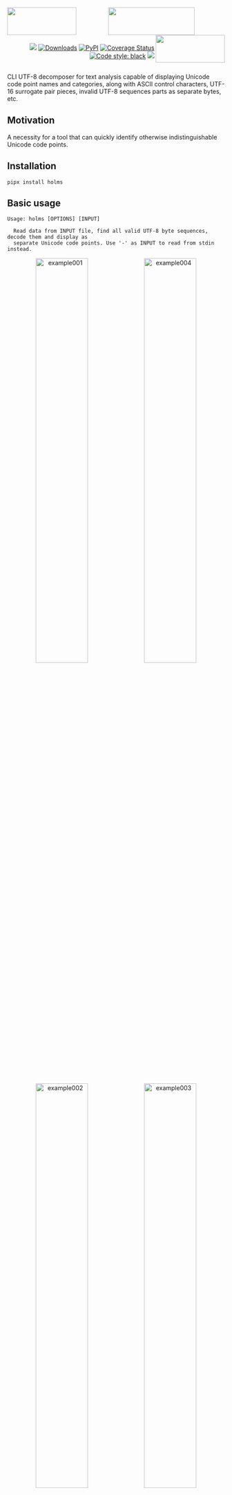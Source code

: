 <h1 align="center">
   <!-- es7s/holms -->
   <a href="##"><img align="left" src="https://s3.eu-north-1.amazonaws.com/dp2.dl/readme/es7s/holms/logo.png?v=2" width="160" height="64"></a>
   <a href="##"><img src="https://s3.eu-north-1.amazonaws.com/dp2.dl/readme/es7s/holms/label.png" width="200" height="64"></a>
   <a href="##"><img align="right" src="https://s3.eu-north-1.amazonaws.com/dp2.dl/readme/empty.png" width="160" height="64"></a>
</h1>
<div align="right">
 <a href="##"><img src="https://img.shields.io/badge/python-3.10-3776AB?logo=python&logoColor=white&labelColor=333333"></a>
 <a href="https://pepy.tech/project/holms/"><img alt="Downloads" src="https://pepy.tech/badge/holms"></a>
 <a href="https://pypi.org/project/holms/"><img alt="PyPI" src="https://img.shields.io/pypi/v/holms"></a>
 <a href='https://coveralls.io/github/es7s/holms?branch=master'><img src='https://coveralls.io/repos/github/es7s/holms/badge.svg?branch=master' alt='Coverage Status' /></a>
 <a href="https://github.com/psf/black"><img alt="Code style: black" src="https://img.shields.io/badge/code%20style-black-000000.svg"></a>
 <a href="##"><img src="https://wakatime.com/badge/user/8eb9e217-791b-436f-b729-81eb63e84b08/project/018b5923-4968-4029-ae8d-3776792f88d5.svg"></a>
</div>
<br>

CLI UTF-8 decomposer for text analysis capable of displaying Unicode code point
names and categories, along with ASCII control characters, UTF-16 surrogate pair
pieces, invalid UTF-8 sequences parts as separate bytes, etc.


Motivation
---------------------------

A necessity for a tool that can quickly identify otherwise indistinguishable
Unicode code points.


Installation
---------------------------
    pipx install holms


Basic usage
---------------------------

    Usage: holms [OPTIONS] [INPUT]
    
      Read data from INPUT file, find all valid UTF-8 byte sequences, decode them and display as
      separate Unicode code points. Use '-' as INPUT to read from stdin instead.

<div align="center">
  <img alt="example001" width="49%" src="https://github.com/es7s/holms/assets/50381946/df486162-bd47-4a33-ba10-f9a5c932977c">
  <img alt="example004" width="49%" src="https://github.com/es7s/holms/assets/50381946/872a0a88-f09c-41c7-9950-11d77b6eef10">
  <img alt="example002" width="49%" src="https://github.com/es7s/holms/assets/50381946/7d3c899b-bc1a-4731-9680-35acd8c79b31">
  <img alt="example003" width="49%" src="https://github.com/es7s/holms/assets/50381946/cdf8766d-a0ae-430c-8737-fa19b5678589">
</div>

<details>
   <summary>Plain text output</summary>

    > holms -S -u -
    1₂³⅘↉⏨
    0  U+  31 ▕ 1 ▏Nd DIGIT ONE                   
    1  U+2082 ▕ ₂ ▏No SUBSCRIPT TWO               
    4  U+  B3 ▕ ³ ▏No SUPERSCRIPT THREE           
    6  U+2158 ▕ ⅘ ▏No VULGAR FRACTION FOUR FIFTHS
    9  U+2189 ▕ ↉ ▏No VULGAR FRACTION ZERO THIRDS
    c  U+23E8 ▕ ⏨ ▏So DECIMAL EXPONENT SYMBOL

    > holms -S -u -
    aаͣāãâȧäåₐᵃａ
    00  U+  61 ▕ a ▏Ll LATIN SMALL LETTER A                 
    01  U+ 430 ▕ а ▏Ll CYRILLIC SMALL LETTER A              
    03  U+ 363 ▕  ͣ ▏Mn COMBINING LATIN SMALL LETTER A       
    05  U+ 101 ▕ ā ▏Ll LATIN SMALL LETTER A WITH MACRON     
    07  U+  E3 ▕ ã ▏Ll LATIN SMALL LETTER A WITH TILDE      
    09  U+  E2 ▕ â ▏Ll LATIN SMALL LETTER A WITH CIRCUMFLEX
    0b  U+ 227 ▕ ȧ ▏Ll LATIN SMALL LETTER A WITH DOT ABOVE  
    0d  U+  E4 ▕ ä ▏Ll LATIN SMALL LETTER A WITH DIAERESIS  
    0f  U+  E5 ▕ å ▏Ll LATIN SMALL LETTER A WITH RING ABOVE
    11  U+2090 ▕ ₐ ▏Lm LATIN SUBSCRIPT SMALL LETTER A       
    14  U+1D43 ▕ ᵃ ▏Lm MODIFIER LETTER SMALL A              
    17  U+FF41 ▕ａ ▏Ll FULLWIDTH LATIN SMALL LETTER A

    > holms -S -u -
    🌯👄🤡🎈🐳🐍
    00  U+1F32F ▕🌯 ▏So BURRITO          
    04  U+1F444 ▕👄 ▏So MOUTH            
    08  U+1F921 ▕🤡 ▏So CLOWN FACE       
    0c  U+1F388 ▕🎈 ▏So BALLOON          
    10  U+1F433 ▕🐳 ▏So SPOUTING WHALE   
    14  U+1F40D ▕🐍 ▏So SNAKE

    > holms -S -u -
    %‰∞8᪲?¿‽⚠⚠️
    00  U+  25 ▕ % ▏Po PERCENT SIGN           
    01  U+2030 ▕ ‰ ▏Po PER MILLE SIGN         
    04  U+221E ▕ ∞ ▏Sm INFINITY               
    07  U+  38 ▕ 8 ▏Nd DIGIT EIGHT            
    08  U+1AB2 ▕  ᪲ ▏Mn COMBINING INFINITY     
    0b  U+  3F ▕ ? ▏Po QUESTION MARK          
    0c  U+  BF ▕ ¿ ▏Po INVERTED QUESTION MARK
    0e  U+203D ▕ ‽ ▏Po INTERROBANG            
    11  U+26A0 ▕ ⚠ ▏So WARNING SIGN           
    14  U+26A0 ▕ ⚠ ▏So WARNING SIGN           
    17  U+FE0F ▕  ️ ▏Mn VARIATION SELECTOR-16

</details> 


Buffering
---------------------------------

The application works in two modes: **buffered** (the default if INPUT is a
file) and **unbuffered** (default when reading from stdin). Options `-b`/`-u`
explicitly override output mode regardless of the default setting.

In **buffered** mode the result begins to appear only after EOF is encountered
(i.e., the WHOLE file has been read to the buffer). This is suitable for short
and predictable inputs and produces the most compact output with fixed column
sizes.

The **unbuffered** mode comes in handy when input is an endless piped stream:
the results will be displayed in real time, as soon as the type of each byte
sequence is determined, but the output column widths are not fixed and can vary
as the process goes further.

> Despite the name, the app actually uses tiny (4 bytes) input buffer, but it's
> the only way to handle UTF-8 stream and distinguish valid sequences from broken
> ones; in truly unbuffered mode the output would consist of ASCII-7 characters
> (`0x00`-`0x7F`) and unrecognized binary data (`0x80`-`0xFF`) only, which is not
> something the application was made for.


Configuration / Advanced usage
----------------------------------

    Options:
      -b, --buffered / -u, --unbuffered
                                      Explicitly set to wait for EOF before processing the output
                                      (buffered), or to stream the results in parallel with reading, as
                                      soon as possible (unbuffered). See BUFFERING section above for the
                                      details.
      -m, --merge                     Replace all sequences of repeating characters with one of each,
                                      together with initial length of the sequence.
      -g, --group                     Group the input by code points (=count unique), sort descending
                                      and display counts instead of normal output. Implies '--merge' and
                                      forces buffered mode. Specifying the option twice ('-gg') results
                                      in grouping by code point category instead, while doing it thrice
                                      ('-ggg') makes the app group the input by super categories.
      -f, --format                    Comma-separated list of columns to show (order is preserved). Run
                                      'holms --legend' to see the details.
      -F, --full                      Display ALL columns.
      -S, --static                    Do not shrink columns by collapsing the prefix when possible.
      -c, --color / -C, --no-color    Explicitly turn colored results on or off; if not specified, will
                                      be selected automatically depending on the type and capabilities
                                      of receiving device (e.g. colors will be enabled for a terminal
                                      emulator and disabled for piped/redirected output).
      --decimal                       Use decimal byte offsets instead of hexadecimal.
      -L, --legend                    Show detailed info on an output format and code point category
                                      chromacoding, and exit.
      -V, --version                   Show the version and exit.
      -?, --help                      Show this message and exit. 


Examples
--------------------------

### Output column selection

Option `-f`/`--filter` can be used to specify what columns to display. As an
alternative, there is an `-F`/`--full` option that enables displaying of all
currently available columns.

<details>
  <summary><b>Column availability depending on operating mode</b></summary>

  <div align="center">
    <img alt="example010" src="https://github.com/es7s/holms/assets/50381946/64222b0d-c01f-4481-a513-531796612e63">
  </div>
</details>

Also `-m`/`--merge` option is demonstrated, which tells the app to collapse
repetitive characters into one line of the output while counting them:

<div align="center">
  <img alt="example005" src="https://github.com/es7s/holms/assets/50381946/2de147ad-751f-4e68-a7ab-615db7bce9c8">
</div>

<details>
   <summary>Plain text output</summary>

    > holms -m -S phpstan.txt
     
    000  U+2B ▕ + ▏    Sm PLUS SIGN               
    001+ U+2D ▕ - ▏27× Pd HYPHEN-MINUS            
    01c  U+2B ▕ + ▏    Sm PLUS SIGN               
    01d  U+20 ▕ ␣ ▏    Zs SPACE                   
    01e  U+2B ▕ + ▏    Sm PLUS SIGN               
    01f+ U+2D ▕ - ▏27× Pd HYPHEN-MINUS            
    03a  U+2B ▕ + ▏    Sm PLUS SIGN               
    03b  U+ A ▕ ↵ ▏    Cc ASCII C0 [LF] LINE FEED 
    03c  U+7C ▕ | ▏    Sm VERTICAL LINE           
    03d+ U+20 ▕ ␣ ▏27× Zs SPACE                   
    ...

</details>

### Reading from pipeline

There is an official Unicode Consortium data file included in the repository for
test purposes, named [confusables.txt](tests/data/confusables.txt). In the next
example we extract line **#3620** using `sed`, delete all TAB (`0x08`) characters
and feed the result to the application. The result demonstrates various Unicode
dot/bullet code points:

<div align="center">
    <img alt="example006" src="https://github.com/es7s/holms/assets/50381946/54f6127e-0796-4531-9840-f6fddb11efce">
</div>

<details>
   <summary>Plain text output</summary>

    > sed confusables.txt -Ee 'sg' -e '3620!d' |
        holms -S -
    00  U+   B7 ▕ · ▏Po MIDDLE DOT                          
    02  U+ 1427 ▕ ᐧ ▏Lo CANADIAN SYLLABICS FINAL MIDDLE DOT
    05  U+  387 ▕ · ▏Po GREEK ANO TELEIA                    
    07  U+ 2022 ▕ • ▏Po BULLET                              
    0a  U+ 2027 ▕ ‧ ▏Po HYPHENATION POINT                   
    0d  U+ 2219 ▕ ∙ ▏Sm BULLET OPERATOR                     
    10  U+ 22C5 ▕ ⋅ ▏Sm DOT OPERATOR                        
    13  U+ 30FB ▕・ ▏Po KATAKANA MIDDLE DOT                 
    16  U+10101 ▕ 𐄁 ▏Po AEGEAN WORD SEPARATOR DOT           
    1a  U+ FF65 ▕ ･ ▏Po HALFWIDTH KATAKANA MIDDLE DOT       
    1d  U+    A ▕ ↵ ▏Cc ASCII C0 [LF] LINE FEED

</details>

### Code points / categories statistics

`-g`/`--group` option can be used to count unique code points, and to compute
the occurrence rate of each one:

<div align="center">
  <img alt="example008" src="https://github.com/es7s/holms/assets/50381946/b7d5b1d2-a78f-4597-8ebb-38b99f733ea1">
</div>

<details>
   <summary>Plain text output</summary>

    > holms -g -S ./tests/data/confusables.txt
       
    U+   20 ▕ ␣ ▏   13% ▍   62732× Zs SPACE                                                                               
    U+    9 ▕ ⇥ ▏  7.3% ▏   36745× Cc ASCII C0 [HT] HORIZONTAL TABULATION                                                 
    U+   41 ▕ A ▏  6.1% ▏   30555× Lu LATIN CAPITAL LETTER A                                                              
    U+   49 ▕ I ▏  5.2% ▏   26063× Lu LATIN CAPITAL LETTER I                                                              
    U+   45 ▕ E ▏  5.0% ▏   24992× Lu LATIN CAPITAL LETTER E                                                              
    U+   54 ▕ T ▏  3.7%     18776× Lu LATIN CAPITAL LETTER T                                                              
    U+   4C ▕ L ▏  3.7%     18763× Lu LATIN CAPITAL LETTER L                                                              
    U+ 200E ▕   ▏  3.7%     18494× Cf LEFT-TO-RIGHT MARK                                                                  
    U+    A ▕ ↵ ▏  2.9%     14609× Cc ASCII C0 [LF] LINE FEED                                                             
    U+   43 ▕ C ▏  2.9%     14450× Lu LATIN CAPITAL LETTER C                                                              
    ...

</details>

When used twice (`-gg`) or thrice (`-ggg`), the application groups the input by
code point category or code point super category, respectively, which can be used
e.g. for frequency domain analysis:

<div align="center">
  <img alt="example011" src="https://github.com/es7s/holms/assets/50381946/0859b908-58d3-4f02-85d3-583fd78d3d68">
  <img alt="example012" src="https://github.com/es7s/holms/assets/50381946/0a15f532-bbe1-488b-bea5-384326a3eff4">
</div>

<details>
   <summary>Plain text output</summary>

    > holms -gg -S ./tests/data/confusables.txt
     
      53% █████▎     266233× Lu Uppercase_Letter      
      13% █▎          62748× Zs Space_Separator       
      10% █           51356× Cc Control               
     8.5% ▊           42511× Nd Decimal_Number        
     3.7% ▎           18497× Cf Format                
     3.0% ▎           14832× Lo Other_Letter          
     2.0% ▏            9778× Sm Math_Symbol           
     1.8% ▏            9261× Pe Close_Punctuation     
     1.8% ▏            9259× Ps Open_Punctuation      
     1.5% ▏            7525× Po Other_Punctuation     
    ...

    > holms -ggg -S ./tests/data/confusables.txt
     
      57% █████▋     284074× L Letter      
      14% █▍          69853× C Other       
      13% █▎          62750× Z Separator   
     8.5% ▊           42796× N Number      
     5.9% ▌           29571× P Punctuation 
     2.2% ▏           11072× S Symbol      
     0.2%               965× M Mark        

</details>

### In-place type highlighting

When `--format` is specified exactly as a single `char` column: `--format=char`,
the application omits all the columns and prints the original file contents,
while highligting each character with a color that indicates its' Unicode
category. Note that ASCII control codes, as well as Unicode ones, are kept
untouched and invisible.

<div align="center">
  <img alt="example007" src="https://github.com/es7s/holms/assets/50381946/a29053d9-7da4-4050-a2e8-c8c943a32a2b">
</div>

<details>
   <summary>Plain text output</summary>

    > sed chars.txt -nEe 150,159p |
      holms --format=char -S -
    ‰ ‱ ′ ″ ‴ ‵ ‶ ‷ ‸ ‹ › ※ ‼ ‽ ‾ ‿
    ⁀ ⁁ ⁂ ⁃ ⁄ ⁅ ⁆ ⁇ ⁈ ⁉ ⁊ ⁋ ⁌ ⁍ ⁎ ⁏
    ⁐ ⁑ ⁒ ⁓ ⁔ ⁕ ⁖ ⁗ ⁘ ⁙ ⁚ ⁛ ⁜ ⁝ ⁞
    ⁰ ⁱ   ⁴ ⁵ ⁶ ⁷ ⁸ ⁹ ⁺ ⁻ ⁼ ⁽ ⁾ ⁿ
    ₀ ₁ ₂ ₃ ₄ ₅ ₆ ₇ ₈ ₉ ₊ ₋ ₌ ₍ ₎
    ₐ ₑ ₒ ₓ ₔ ₕ ₖ ₗ ₘ ₙ ₚ ₛ ₜ
          ₣ ₤         ₩ ₪ ₫ €
      ₱ ₲ ₳   ₵       ₹ ₺     ₽   ₿
      ⃐   ⃑   ⃒   ⃓   ⃔   ⃕   ⃖   ⃗   ⃘   ⃙   ⃚   ⃛   ⃜  ⃝   ⃞   ⃟
      ⃠   ⃡  ⃢   ⃣   ⃤   ⃥   ⃦   ⃧    ⃨   ⃩   ⃪   ⃫   ⃬   ⃭   ⃮   ⃯

</details>

### ASCII C0 / C1 details

While developing the application I encountered strange (as it seemed to be at
the beginning) behaviour of Python interpreter, which encoded C1 control bytes
as two bytes of UTF-8, while C0 control bytes were displayed as sole bytes, like
it would have been encoded in a plain ASCII. Then there was a bit of researching
done.

According to [ISO/IEC 6429 (ECMA-48)](https://www.iso.org/standard/12782.html),
there are two types of ASCII control codes (to be precise, much more, but for
our purposes it's mostly irrelevant) — C0 and C1. The first one includes ASCII
code points `0x00`-`0x1F` and `0x7F` (some authors also include a regular space
character `0x20` in this list), and the characteristic property of this type is
that all C0 code points are encoded in UTF-8 **exactly the same** as they do in
7-bit US-ASCII ([ISO/IEC 646](https://www.iso.org/standard/4777.html)). This
helps to disambiguate exactly what type of encoding is used even for broken byte
sequences, considering the task is to tell if a byte represents sole code point
or is actually a part of multibyte UTF-8 sequence.

However, C1 control codes are represented by `0x80`-`0x9F` bytes, which also are
valid bytes for multibyte UTF-8 sequences. In order to distinguish the first
type from the second UTF-8 encodes them as two-byte sequences instead (`0x80` →
`0xC280`, etc.); also this applies not only to control codes, but to all other
[ISO/IEC 8859](https://www.iso.org/standard/28245.html) code points starting
from `0x80`.

With this in mind, let's see how the application reflects these differences.
First command produces several 8-bit ASCII C1 control codes, which are
classified as raw binary/non-UTF-8 data, while the second command's output
consists of the very same code points but being encoded in UTF-8 (thanks to
Python's full transparent Unicode support, we don't even need to bother much
about the encodings and such):

<div align="center">
  <img alt="example013" src="https://github.com/es7s/holms/assets/50381946/b8448375-552f-443f-a347-8e9741ec7cf6">
</div>

<details>
   <summary>Plain text output</summary>

    > printf '\x80\x90\x9f' |
    holms --format=raw,number,char,type,name -S -
    0x       80      --  ▕ ▯ ▏-- NON UTF-8 BYTE 0x80
    0x       90      --  ▕ ▯ ▏-- NON UTF-8 BYTE 0x90
    0x       9f      --  ▕ ▯ ▏-- NON UTF-8 BYTE 0x9F
    > python -c 'print("\x80\x90\x9f", end="")' |
        holms --format=raw,number,char,type,name -S -
    0x    c2 80 U+    80 ▕ ▯ ▏Cc ASCII C1 [PC] PADDING CHARACTER
    0x    c2 90 U+    90 ▕ ▯ ▏Cc ASCII C1 [DCS] DEVICE CONTROL STRING
    0x    c2 9f U+    9F ▕ ▯ ▏Cc ASCII C1 [APC] APPLICATION PROGRAM COMMAND

</details>

Legend
------------------

The image below illustrates the color scheme developed for the app specifically,
to simplify distinguishing code points of one category from others.

<div align="center">
  <img alt="example009" src="https://github.com/es7s/holms/assets/50381946/6d7f9372-fe20-4e04-a9ab-9018f60648df">
</div>

Most frequently encountering control codes also have a unique character
replacements, which allows to recognize them without reading the label or
memorizing code point identifiers:

<div align="center">
  <img alt="example014" src="https://github.com/es7s/holms/assets/50381946/609e4c3b-3aad-42b4-91d1-8007dd15bb1b">
</div>

Changelog
------------------

[CHANGES.rst](CHANGES.rst)
